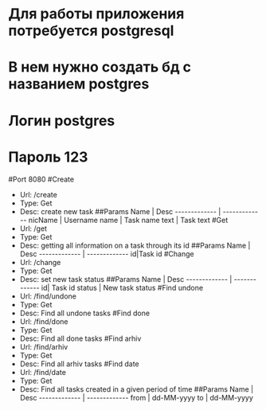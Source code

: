 # Для работы приложения потребуется postgresql
#  В нем нужно создать бд c названием postgres 
#  Логин  postgres 
#  Пароль 123 
 
#Port
 8080
 #Create
 - Url: /create
-  Type: Get
-  Desc: create new task
 ##Params
 Name | Desc
 ------------- | -------------
 nicName | Username
 name | Task name
 text | Task text
 #Get
 - Url: /get
-  Type: Get
-  Desc: getting all information on a task through its id
 ##Params
 Name | Desc
 ------------- | -------------
 id|Task id 
 #Сhange
 - Url: /change
-  Type: Get
-  Desc: set new task status
 ##Params
 Name | Desc
 ------------- | -------------
 id| Task id 
 status | New task status
 #Find undone
 - Url: /find/undone
-  Type: Get
-  Desc: Find all undone tasks
 #Find done
-  Url: /find/done
-  Type: Get
-  Desc: Find all done tasks
 #Find arhiv
-  Url: /find/arhiv
-  Type: Get
-  Desc: Find all arhiv tasks
 #Find date
 - Url: /find/date
-  Type: Get
-  Desc: Find all tasks created in a given period of time
 ##Params
 Name | Desc
 ------------- | -------------
 from | dd-MM-yyyy
 to | dd-MM-yyyy
